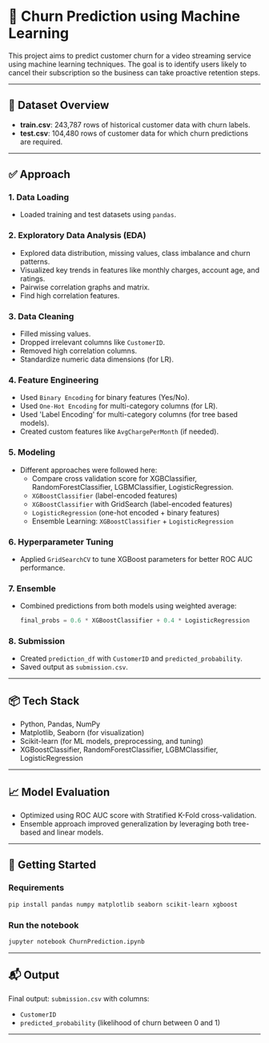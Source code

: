 
# 🔄 Churn Prediction using Machine Learning

This project aims to predict customer churn for a video streaming service using machine learning techniques. The goal is to identify users likely to cancel their subscription so the business can take proactive retention steps.

---

## 📁 Dataset Overview

- **train.csv**: 243,787 rows of historical customer data with churn labels.
- **test.csv**: 104,480 rows of customer data for which churn predictions are required.

---

## ✅ Approach

### 1. Data Loading
- Loaded training and test datasets using `pandas`.

### 2. Exploratory Data Analysis (EDA)
- Explored data distribution, missing values, class imbalance and churn patterns.
- Visualized key trends in features like monthly charges, account age, and ratings.
- Pairwise correlation graphs and matrix.
- Find high correlation features.

### 3. Data Cleaning
- Filled missing values.
- Dropped irrelevant columns like `CustomerID`.
- Removed high correlation columns.
- Standardize numeric data dimensions (for LR).

### 4. Feature Engineering
- Used `Binary Encoding` for binary features (Yes/No).
- Used `One-Hot Encoding` for multi-category columns (for LR).
- Used 'Label Encoding' for multi-category columns (for tree based models).
- Created custom features like `AvgChargePerMonth` (if needed).

### 5. Modeling
- Different approaches were followed here:
  - Compare cross validation score for XGBClassifier, RandomForestClassifier, LGBMClassifier, LogisticRegression.
  - `XGBoostClassifier` (label-encoded features)
  - `XGBoostClassifier` with GridSearch (label-encoded features)
  - `LogisticRegression` (one-hot encoded + binary features)
  -  Ensemble Learning: `XGBoostClassifier` +  `LogisticRegression`

### 6. Hyperparameter Tuning
- Applied `GridSearchCV` to tune XGBoost parameters for better ROC AUC performance.

### 7. Ensemble
- Combined predictions from both models using weighted average:
  ```python
  final_probs = 0.6 * XGBoostClassifier + 0.4 * LogisticRegression
  ```

### 8. Submission
- Created `prediction_df` with `CustomerID` and `predicted_probability`.
- Saved output as `submission.csv`.

---

## 📦 Tech Stack

- Python, Pandas, NumPy
- Matplotlib, Seaborn (for visualization)
- Scikit-learn (for ML models, preprocessing, and tuning)
- XGBoostClassifier, RandomForestClassifier, LGBMClassifier, LogisticRegression

---

## 📈 Model Evaluation

- Optimized using ROC AUC score with Stratified K-Fold cross-validation.
- Ensemble approach improved generalization by leveraging both tree-based and linear models.

---

## 🚀 Getting Started

### Requirements
```bash
pip install pandas numpy matplotlib seaborn scikit-learn xgboost
```

### Run the notebook
```bash
jupyter notebook ChurnPrediction.ipynb
```

---

## 📬 Output

Final output: `submission.csv` with columns:
- `CustomerID`
- `predicted_probability` (likelihood of churn between 0 and 1)

---

